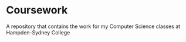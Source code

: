 # Coursework
A repository that contains the work for my Computer Science classes at Hampden-Sydney College
